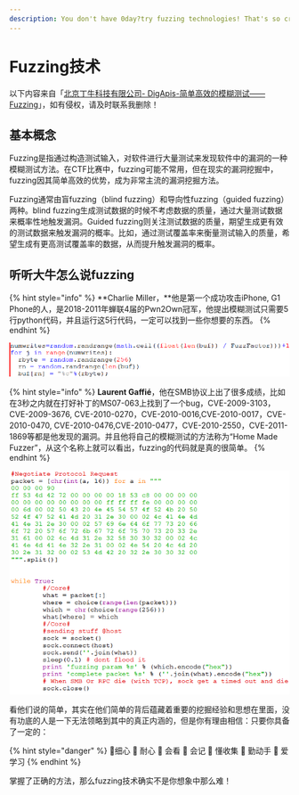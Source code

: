 ```yaml
---
description: You don't have 0day?try fuzzing technologies! That's so crazy!
---
```


# Fuzzing技术

以下内容来自「[北京丁牛科技有限公司- DigApis-简单高效的模糊测试——Fuzzing](https://www.freebuf.com/news/193602.html)」，如有侵权，请及时联系我删除！

## 基本概念

Fuzzing是指通过构造测试输入，对软件进行大量测试来发现软件中的漏洞的一种模糊测试方法。在CTF比赛中，fuzzing可能不常用，但在现实的漏洞挖掘中，fuzzing因其简单高效的优势，成为非常主流的漏洞挖掘方法。

Fuzzing通常由盲fuzzing（blind fuzzing）和导向性fuzzing（guided fuzzing）两种。blind fuzzing生成测试数据的时候不考虑数据的质量，通过大量测试数据来概率性地触发漏洞。Guided fuzzing则关注测试数据的质量，期望生成更有效的测试数据来触发漏洞的概率。比如，通过测试覆盖率来衡量测试输入的质量，希望生成有更高测试覆盖率的数据，从而提升触发漏洞的概率。

## 听听大牛怎么说fuzzing

{% hint style="info" %}
 **Charlie Miller，**他是第一个成功攻击iPhone, G1 Phone的人，是2018-2011年蝉联4届的Pwn2Own冠军，他提出模糊测试只需要5行python代码，并且运行这5行代码，一定可以找到一些你想要的东西。
{% endhint %}

![5 lines of python](../../../.gitbook/assets/image%20%2816%29.png)

{% hint style="info" %}
 **Laurent Gaffié**，他在SMB协议上出了很多成绩，比如在3秒之内就在打好补丁的MS07-063上找到了一个bug，CVE-2009-3103，CVE-2009-3676,  CVE-2010-0270，CVE-2010-0016,CVE-2010-0017，CVE-2010-0470, CVE-2010-0476,CVE-2010-0477，CVE-2010-2550，CVE-2011-1869等都是他发现的漏洞。并且他将自己的模糊测试的方法称为“Home Made Fuzzer”，从这个名称上就可以看出，fuzzing的代码就是真的很简单。
{% endhint %}

![Home Made Fuzzer](../../../.gitbook/assets/image%20%285%29.png)

看他们说的简单，其实在他们简单的背后蕴藏着重要的挖掘经验和思想在里面，没有功底的人是一下无法领略到其中的真正内涵的，但是你有理由相信：只要你具备了一定的：

{% hint style="danger" %}
细心  耐心  会看  会记  懂收集  勤动手  爱学习
{% endhint %}

掌握了正确的方法，那么fuzzing技术确实不是你想象中那么难！





